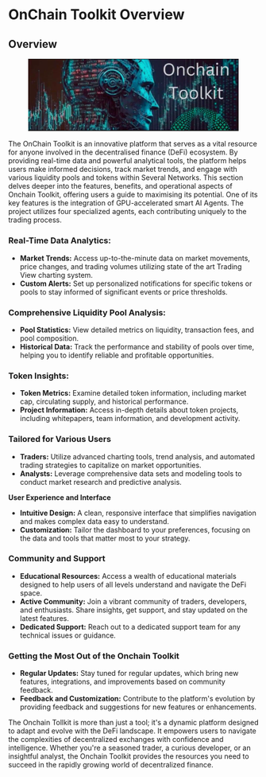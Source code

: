 # OnChain Toolkit Overview

## Overview

<figure><img src=".gitbook/assets/Screenshot 2024-04-26 at 18.24.48.png" alt=""><figcaption></figcaption></figure>

The OnChain Toolkit is an innovative platform that serves as a vital resource for anyone involved in the decentralised finance (DeFi) ecosystem. By providing real-time data and powerful analytical tools, the platform helps users make informed decisions, track market trends, and engage with various liquidity pools and tokens within Several Networks. This section delves deeper into the features, benefits, and operational aspects of Onchain Toolkit, offering users a guide to maximising its potential. One of its key features is the integration of GPU-accelerated smart AI Agents. The project utilizes four specialized agents, each contributing uniquely to the trading process.



### **Real-Time Data Analytics:**

* **Market Trends:** Access up-to-the-minute data on market movements, price changes, and trading volumes utilizing state of the art Trading View charting system.
* **Custom Alerts:** Set up personalized notifications for specific tokens or pools to stay informed of significant events or price thresholds.

### **Comprehensive Liquidity Pool Analysis:**

* **Pool Statistics:** View detailed metrics on liquidity, transaction fees, and pool composition.
* **Historical Data:** Track the performance and stability of pools over time, helping you to identify reliable and profitable opportunities.

### **Token Insights:**

* **Token Metrics:** Examine detailed token information, including market cap, circulating supply, and historical performance.
* **Project Information:** Access in-depth details about token projects, including whitepapers, team information, and development activity.

### Tailored for Various Users

* **Traders:** Utilize advanced charting tools, trend analysis, and automated trading strategies to capitalize on market opportunities.
* **Analysts:** Leverage comprehensive data sets and modeling tools to conduct market research and predictive analysis.

**User Experience and Interface**

* **Intuitive Design:** A clean, responsive interface that simplifies navigation and makes complex data easy to understand.
* **Customization:** Tailor the dashboard to your preferences, focusing on the data and tools that matter most to your strategy.

### Community and Support

* **Educational Resources:** Access a wealth of educational materials designed to help users of all levels understand and navigate the DeFi space.
* **Active Community:** Join a vibrant community of traders, developers, and enthusiasts. Share insights, get support, and stay updated on the latest features.
* **Dedicated Support:** Reach out to a dedicated support team for any technical issues or guidance.

### Getting the Most Out of the Onchain Toolkit

* **Regular Updates:** Stay tuned for regular updates, which bring new features, integrations, and improvements based on community feedback.
* **Feedback and Customization:** Contribute to the platform's evolution by providing feedback and suggestions for new features or enhancements.

The Onchain Tollkit is more than just a tool; it's a dynamic platform designed to adapt and evolve with the DeFi landscape. It empowers users to navigate the complexities of decentralized exchanges with confidence and intelligence. Whether you're a seasoned trader, a curious developer, or an insightful analyst, the Onchain Toolkit provides the resources you need to succeed in the rapidly growing world of decentralized finance.
